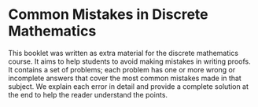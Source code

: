 # Common Mistakes in Discrete Mathematics
This booklet was written as extra material for the discrete mathematics course. It aims to help students to avoid making mistakes in writing proofs. It contains a set of problems; each problem has one or more wrong or incomplete answers that cover the most common mistakes made in that subject. We explain each error in detail and provide a complete solution at the end to help the reader understand the points.